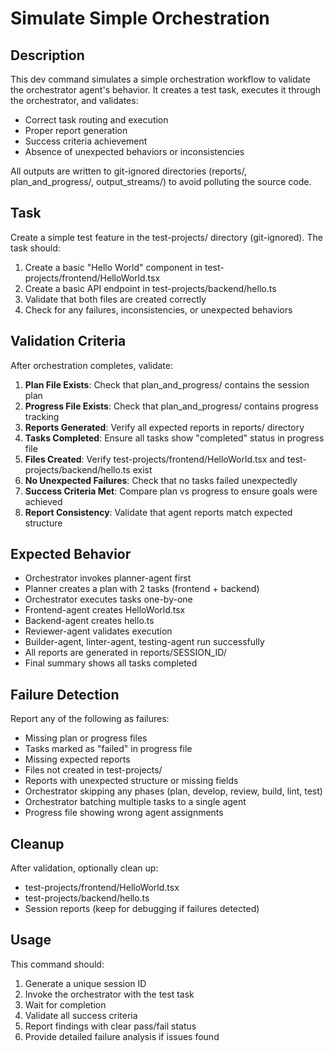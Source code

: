 # Simulate Simple Orchestration

## Description
This dev command simulates a simple orchestration workflow to validate the orchestrator agent's behavior. It creates a test task, executes it through the orchestrator, and validates:
- Correct task routing and execution
- Proper report generation
- Success criteria achievement
- Absence of unexpected behaviors or inconsistencies

All outputs are written to git-ignored directories (reports/, plan_and_progress/, output_streams/) to avoid polluting the source code.

## Task
Create a simple test feature in the test-projects/ directory (git-ignored). The task should:
1. Create a basic "Hello World" component in test-projects/frontend/HelloWorld.tsx
2. Create a basic API endpoint in test-projects/backend/hello.ts
3. Validate that both files are created correctly
4. Check for any failures, inconsistencies, or unexpected behaviors

## Validation Criteria
After orchestration completes, validate:
1. **Plan File Exists**: Check that plan_and_progress/ contains the session plan
2. **Progress File Exists**: Check that plan_and_progress/ contains progress tracking
3. **Reports Generated**: Verify all expected reports in reports/ directory
4. **Tasks Completed**: Ensure all tasks show "completed" status in progress file
5. **Files Created**: Verify test-projects/frontend/HelloWorld.tsx and test-projects/backend/hello.ts exist
6. **No Unexpected Failures**: Check that no tasks failed unexpectedly
7. **Success Criteria Met**: Compare plan vs progress to ensure goals were achieved
8. **Report Consistency**: Validate that agent reports match expected structure

## Expected Behavior
- Orchestrator invokes planner-agent first
- Planner creates a plan with 2 tasks (frontend + backend)
- Orchestrator executes tasks one-by-one
- Frontend-agent creates HelloWorld.tsx
- Backend-agent creates hello.ts
- Reviewer-agent validates execution
- Builder-agent, linter-agent, testing-agent run successfully
- All reports are generated in reports/SESSION_ID/
- Final summary shows all tasks completed

## Failure Detection
Report any of the following as failures:
- Missing plan or progress files
- Tasks marked as "failed" in progress file
- Missing expected reports
- Files not created in test-projects/
- Reports with unexpected structure or missing fields
- Orchestrator skipping any phases (plan, develop, review, build, lint, test)
- Orchestrator batching multiple tasks to a single agent
- Progress file showing wrong agent assignments

## Cleanup
After validation, optionally clean up:
- test-projects/frontend/HelloWorld.tsx
- test-projects/backend/hello.ts
- Session reports (keep for debugging if failures detected)

## Usage
This command should:
1. Generate a unique session ID
2. Invoke the orchestrator with the test task
3. Wait for completion
4. Validate all success criteria
5. Report findings with clear pass/fail status
6. Provide detailed failure analysis if issues found
